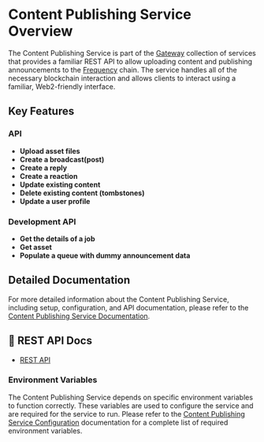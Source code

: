 # Content Publishing Service Overview

The Content Publishing Service is part of the [Gateway](https://projectlibertylabs.github.io/gateway) collection of services that provides a familiar REST API to allow uploading content and publishing announcements to the [Frequency](https://docs.frequency.xyz/) chain. The service handles all of the necessary blockchain interaction and allows clients to interact using a familiar, Web2-friendly interface.

## Key Features

### API

- **Upload asset files**
- **Create a broadcast(post)**
- **Create a reply**
- **Create a reaction**
- **Update existing content**
- **Delete existing content (tombstones)**
- **Update a user profile**

### Development API

- **Get the details of a job**
- **Get asset**
- **Populate a queue with dummy announcement data**

## Detailed Documentation

For more detailed information about the Content Publishing Service, including setup, configuration, and API documentation, please refer to the [Content Publishing Service Documentation](https://projectlibertylabs.github.io/gateway/Build/ContentPublishing/ContentPublishing.html).

## 🚀 REST API Docs

- [REST API](https://projectlibertylabs.github.io/content-publishing-service)

### Environment Variables

The Content Publishing Service depends on specific environment variables to function correctly. These variables are used to configure the service and are required for the service to run. Please refer to the [Content Publishing Service Configuration](https://projectlibertylabs.github.io/gateway/Build/ContentPublishing/ContentPublishing.html#configuration) documentation for a complete list of required environment variables.
